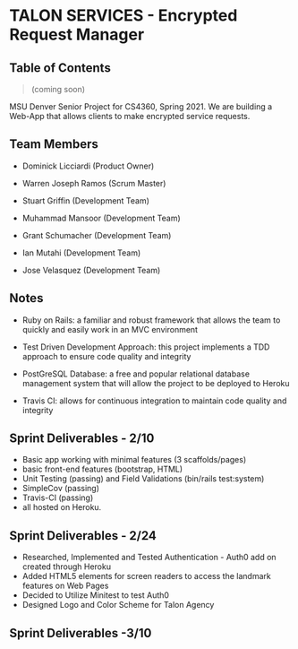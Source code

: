 # TALON SERVICES - Encrypted Request Manager

## Table of Contents

> (coming soon)

MSU Denver Senior Project for CS4360, Spring 2021. We are building a Web-App that allows clients to make encrypted service requests.

## Team Members

- Dominick Licciardi (Product Owner)

- Warren Joseph Ramos (Scrum Master)

- Stuart Griffin (Development Team)

- Muhammad Mansoor (Development Team)

- Grant Schumacher (Development Team)

- Ian Mutahi (Development Team)

- Jose Velasquez (Development Team)

## Notes

- Ruby on Rails: a familiar and robust framework that allows the team to quickly and easily work in an MVC environment

- Test Driven Development Approach: this project implements a TDD approach to ensure code quality and integrity

- PostGreSQL Database: a free and popular relational database management system that will allow the project to be deployed to Heroku

- Travis CI: allows for continuous integration to maintain code quality and integrity

## Sprint Deliverables - 2/10

- Basic app working with minimal features (3 scaffolds/pages)
- basic front-end features (bootstrap, HTML)
- Unit Testing (passing) and Field Validations (bin/rails test:system)
- SimpleCov (passing)
- Travis-CI (passing)
- all hosted on Heroku.

## Sprint Deliverables - 2/24

- Researched, Implemented and Tested Authentication - Auth0 add on created through Heroku
- Added HTML5 elements for screen readers to access the landmark features on Web Pages
- Decided to Utilize Minitest to test Auth0
- Designed Logo and Color Scheme for Talon Agency

## Sprint Deliverables -3/10
